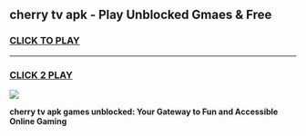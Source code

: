
## cherry tv apk - Play Unblocked Gmaes & Free
<h3>
<a href="https://news.freeplayer.one?title=cherry_tv_apk&ref=16F">CLICK TO PLAY</a></h3>
<hr>

<h3>
<a href="https://news.freeplayer.one?title=cherry_tv_apk&ref=16F">CLICK 2 PLAY</a>
  
</h3>

<a href="https://news.freeplayer.one?title=cherry_tv_apk&ref=16F/"><img src="https://clearcache.store/games.png"></a>


**cherry tv apk games unblocked: Your Gateway to Fun and Accessible Online Gaming**
